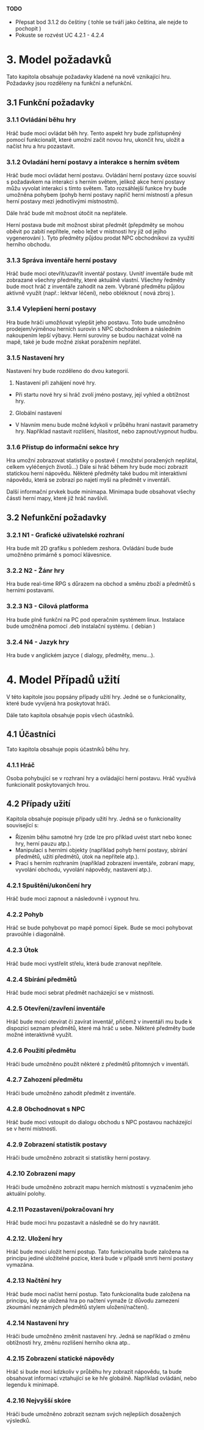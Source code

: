 #### TODO
- Přepsat bod 3.1.2 do češtiny ( tohle se tváří jako čeština, ale nejde to pochopit )
- Pokuste se rozvést UC 4.2.1 - 4.2.4



# 3\. Model požadavků
Tato kapitola obsahuje požadavky kladené na nově vznikající hru. Požadavky jsou rozděleny na funkční a nefunkční.


## 3.1 Funkční požadavky

### 3.1.1 Ovládání běhu hry
Hráč bude moci ovládat běh hry. Tento aspekt hry bude zpřístupněný pomocí funkcionalit, které umožní začít novou hru, ukončit hru, uložit a načíst hru a hru pozastavit.

### 3.1.2 Ovladání herní postavy a interakce s herním světem
Hráč bude moci ovládat herní postavu. Ovládání herní postavy úzce souvisí s požadavkem na interakci s herním světem, jelikož akce herní postavy můžu vyvolat interakci s tímto světem.
Tato rozsáhlejší funkce hry bude umožněna pohybem (pohyb herní postavy napříč herní místností a přesun herní postavy mezi jednotlivými místnostmi).  

Dále hráč bude mít možnost útočit na nepřátele.  

Herní postava bude mít možnost sbírat předmět (přepdměty se mohou oběvit po zabití nepřítele, nebo ležet v místnosti hry již od jejího vygenerování ). Tyto předměty půjdou prodat NPC obchodníkovi za využití herního obchodu.

### 3.1.3 Správa inventáře herní postavy
Hráč bude moci otevřít/uzavřít inventář postavy. Uvnitř inventáře bude mít zobrazané všechny předměty, které aktuálně vlastní. Všechny ředměty bude moct hráč z inventáře zahodit na zem. Vybrané předmětu půjdou aktivně využít (např.: lektvar léčení), nebo obléknout ( nová zbroj ).

### 3.1.4 Vylepšení herní postavy
Hra bude hráči umožňovat vylepšit jeho postavu. Toto bude umožněno prodejem/výměnou herních surovin s NPC obchodníkem a následním nakoupením lepší výbavy.  Herní suroviny se budou nacházat volně na mapě, také je bude možné získat poražením nepřátel.

### 3.1.5 Nastavení hry
Nastavení hry bude rozděleno do dvou kategorií.

1. Nastavení při zahájení nové hry.
  - Při startu nové hry si hráč zvolí jméno postavy, její vyhled a obtížnost hry.
2. Globální nastavení
  - V hlavním menu bude možné kdykoli v průběhu hraní nastavit parametry hry. Například nastavit rozlišení, hlasitost, nebo zapnout/vypnout hudbu.

### 3.1.6 Přístup do informační sekce hry
Hra umožní zobrazovat statistiky o postavě ( množství poražených nepřátal, celkem vyléčených životů...) Dále si hráč během hry bude moci zobrazit statickou herní nápovědu. Některé předměty také budou mít interaktivní nápovědu, která se zobrazí po najetí myši na předmět v inventáři.  

Další informační prvkek bude minimapa. Minimapa bude obsahovat všechy čássti herní mapy, které již hráč navšívil.

## 3.2 Nefunkční požadavky

### 3.2.1 N1 -  Grafické uživatelské rozhraní  
  Hra bude mít 2D grafiku s pohledem zeshora. Ovládání bude bude umožněno primárně s pomocí klávesnice.

### 3.2.2 N2 - Žánr hry
  Hra bude real-time RPG s důrazem na obchod a směnu zboží a předmětů s herními postavami.

### 3.2.3 N3 - Cílová platforma
Hra bude plně funkční na PC pod operačním systémem linux. Instalace bude umožněna pomocí .deb instalační systému. ( debian )

### 3.2.4 N4 - Jazyk hry
Hra bude v anglickém jazyce ( dialogy, předměty, menu...).


# 4\.  Model Případů užití
V této kapitole jsou popsány případy užití hry. Jedné se o funkcionality, které bude vyvíjená hra poskytovat hráči.

Dále tato kapitola obsahuje popis všech účastníků.

## 4.1 Účastníci
Tato kapitola obsahuje popis účastníků běhu hry.

### 4.1.1 Hráč
Osoba pohybující se v rozhraní hry a ovládající herní postavu. Hráč využívá funkcionalit poskytovaných hrou.

## 4.2 Případy užití
Kapitola obsahuje popisuje případy užití hry. Jedná se o funkcionality související s:
- Řízením běhu samotné hry (zde lze pro příklad uvést start nebo konec hry, herní pauzu atp.).
- Manipulací s herními objekty (například pohyb herní postavy, sbírání předmětů, užití předmětů, útok na nepřítele atp.).
- Prací s herním rozhraním (například zobrazení inventáře, zobraní mapy, vyvolání obchodu, vyvolání nápovědy, nastavení atp.).

### 4.2.1 Spuštění/ukončení hry
Hráč bude moci zapnout a následovně i vypnout hru.

### 4.2.2 Pohyb
Hráč se bude pohybovat po mapě pomocí šipek. Bude se moci pohybovat pravoúhle i diagonálně.

### 4.2.3 Útok
Hráč bude moci vystřelit střelu, která bude zranovat nepřítele.

### 4.2.4 Sbírání předmětů
Hráč bude moci sebrat předmět nacházející se v místnosti.

### 4.2.5 Otevření/zavření inventáře
Hráč bude moci otevírat či zavírat inventář, přičemž v inventáři mu bude k dispozici seznam předmětů, které má hráč u sebe. Některé předměty bude možné interaktivně využít.

### 4.2.6 Použití předmětu
Hráči bude umožněno použít některé z předmětů přítomných v inventáři.

### 4.2.7 Zahození předmětu
Hráči bude umožněno zahodit předmět z inventáře.

### 4.2.8 Obchodnovat s NPC
Hráč bude moci vstoupit do dialogu obchodu s NPC postavou nacházející se v herní místnosti.

### 4.2.9 Zobrazení statistik postavy
Hráči bude umožněno zobrazit si statistiky herní postavy.

### 4.2.10 Zobrazení mapy
Hráči bude umožněno zobrazit mapu herních místností s vyznačením jeho aktuální polohy.

### 4.2.11 Pozastavení/pokračovaní hry
Hráč bude moci hru pozastavit a následně se do hry navrátit.

### 4.2.12. Uložení hry
Hráč bude moci uložit herní postup. Tato funkcionalita bude založena na principu jediné uložitelné pozice, která bude v případě smrti herní postavy vymazána.

### 4.2.13 Načtění hry
Hráč bude moci načíst herní postup. Tato funkcionalita bude založena na principu, kdy se uložená hra po načtení vymaže (z důvodu zamezení zkoumání neznámých předmětů stylem uložení/načtení).

### 4.2.14 Nastavení hry
Hráči bude umožněno změnit nastavení hry. Jedná se například o změnu obtížnosti hry, změnu rozlišení herního okna atp..

### 4.2.15 Zobrazení statické nápovědy
Hráč si bude moci kdzkoliv v průběhu hry zobrazit nápovědu, ta bude obsahovat informaci vztahující se ke hře globálně. Například ovládání, nebo legendu k minimapě.

### 4.2.16 Nejvyšší skóre
Hráči bude umožněno zobrazit seznam svých nejlepších dosažených výsledků.
